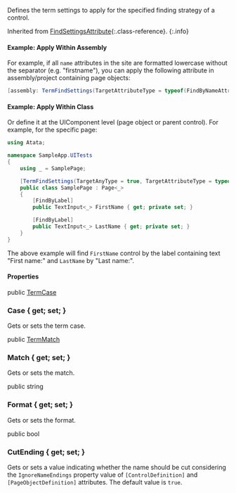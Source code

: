 Defines the term settings to apply for the specified finding strategy of a control.

Inherited from [FindSettingsAttribute](#findsettings){:.class-reference}.
{:.info}

#### Example: Apply Within Assembly

For example, if all `name` attributes in the site are formatted lowercase without the separator (e.g. "firstname"),
you can apply the following attribute in assembly/project containing page objects:

```cs
[assembly: TermFindSettings(TargetAttributeType = typeof(FindByNameAttribute), Case = TermCase.LowerMerged)]
```

#### Example: Apply Within Class

Or define it at the UIComponent level (page object or parent control). For example, for the specific page:

```cs
using Atata;

namespace SampleApp.UITests
{
    using _ = SamplePage;

    [TermFindSettings(TargetAnyType = true, TargetAttributeType = typeof(FindByLabelAttribute), Match = TermMatch.Contains, Case = TermCase.Sentence, Format = "{0}:")]
    public class SamplePage : Page<_>
    {
        [FindByLabel]
        public TextInput<_> FirstName { get; private set; }

        [FindByLabel]
        public TextInput<_> LastName { get; private set; }
    }
}
```

The above example will find `FirstName` control by the label containing text "First name:" and `LastName` by "Last name:".

#### Properties

<div class="member">
    <span class="head"><span class="keyword">public</span> <a href="#termcase" class="type">TermCase</a></span>
    <h3><span class="body">Case</span><span class="tail"> { <span class="keyword">get</span>; <span class="keyword">set</span>; }</span></h3>
</div>

Gets or sets the term case.

<div class="member">
    <span class="head"><span class="keyword">public</span> <a href="#termmatch" class="type">TermMatch</a></span>
    <h3><span class="body">Match</span><span class="tail"> { <span class="keyword">get</span>; <span class="keyword">set</span>; }</span></h3>
</div>

Gets or sets the match.

<div class="member">
    <span class="head"><span class="keyword">public</span> <span class="keyword">string</span></span>
    <h3><span class="body">Format</span><span class="tail"> { <span class="keyword">get</span>; <span class="keyword">set</span>; }</span></h3>
</div>

Gets or sets the format.

<div class="member">
    <span class="head"><span class="keyword">public</span> <span class="keyword">bool</span></span>
    <h3><span class="body">CutEnding</span><span class="tail"> { <span class="keyword">get</span>; <span class="keyword">set</span>; }</span></h3>
</div>

Gets or sets a value indicating whether the name should be cut considering the `IgnoreNameEndings` property value of `[ControlDefinition]` and `[PageObjectDefinition]` attributes.
The default value is `true`.